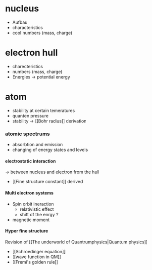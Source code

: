 # nucleus
- Aufbau 
- characteristics 
- cool numbers (mass, charge)

# electron hull 
- charecteristics 
- numbers (mass, charge)
- Energies -> potential energy 


# atom 
- stability at certain temeratures 
- quanten pressure 
- stability -> [[Bohr radius]] derivation 

### atomic spectrums 
- absorbtion and emission 
- changing of energy states and levels 

#### electrostatic interaction 
-> between nucleus and electron from the hull 
- [[Fine structure constant]] derived 

#### Multi electron systems 
- Spin orbit ineraction 
	- relativistic effect
	- shift of the enrgy ? 
- magnetic moment 

#### Hyper fine structure


Revision of [[The underworld of Quantrumphysics|Quantum physics]]
- [[Schroedinger equation]]
- [[wave function in QM]]  
- [[Fremi's golden rule]] 
